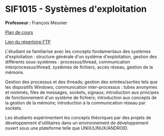 # SIF1015 - Systèmes d'exploitation

**Professeur :** François Meunier

[Plan de cours](./plan_de_cours.pdf)

[Lien du répertoire FTP](http://dmiftp.uqtr.ca/Public/FMeunier/sif1015/)

L'étudiant se familiarise avec les concepts fondamentaux des systèmes d'exploitation : structure générale
d'un système d'exploitation, gestion des différents sous-systèmes : processus/thread, communication interprocessus/thread, systèmes de fichiers, accès réseau, gestion de la mémoire.

Gestion des processus et des threads; gestion des entrées/sorties tels que les dispositifs Windows;
communication inter-processus : tubes anonymes et nommés, files de messages, sockets, signaux;
introduction aux principes de fonctionnement d'un système de fichiers; introduction aux concepts de la
gestion de la mémoire; introduction à la communication réseau par sockets.

Les étudiants expérimentent les concepts théoriques par des projets de développement d'utilitaires dans un
environnement de développement ouvert sous une plateforme telle que UNIX/LINUX/ANDROID.
